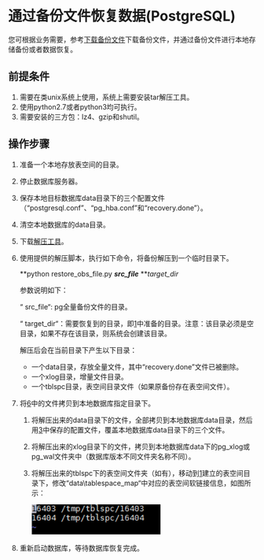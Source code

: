 # 通过备份文件恢复数据\(PostgreSQL\)<a name="rds_pg_08_0044"></a>

您可根据业务需要，参考[下载备份文件](下载备份文件（PostgreSQL）.md)下载备份文件，并通过备份文件进行本地存储备份或者数据恢复。

## 前提条件<a name="section477885112540"></a>

1.  需要在类unix系统上使用，系统上需要安装tar解压工具。
2.  使用python2.7或者python3均可执行。
3.  需要安装的三方包：lz4、gzip和shutil。

## 操作步骤<a name="section34381453164412"></a>

1.  <a name="li81101921125518"></a>准备一个本地存放表空间的目录。
2.  停止数据库服务器。
3.  <a name="li111172120554"></a>保存本地目标数据库data目录下的三个配置文件（“postgresql.conf”、“pg\_hba.conf”和“recovery.done”）。
4.  清空本地数据库的data目录。
5.  下载[解压工具](https://dbs-download.obs.cn-north-1.myhuaweicloud.com/rds/pg_restore_file.zip)。
6.  <a name="li1450424242419"></a>使用提供的解压脚本，执行如下命令，将备份解压到一个临时目录下。

    **python restore\_obs\_file.py **_src\_file_** **_target\_dir_

    参数说明如下：

    “ src\_file“: pg全量备份文件的目录。

    “ target\_dir“：需要恢复到的目录，即[1](#li81101921125518)中准备的目录。注意：该目录必须是空目录，如果不存在该目录，则系统会创建该目录。

    解压后会在当前目录下产生以下目录：

    -   一个data目录，存放全量文件，其中“recovery.done”文件已被删除。
    -   一个xlog目录，增量文件目录。
    -   一个tblspc目录，表空间目录文件（如果原备份存在表空间文件）。

7.  将[6](#li1450424242419)中的文件拷贝到本地数据库指定目录下。
    1.  将解压出来的data目录下的文件，全部拷贝到本地数据库data目录，然后用[3](#li111172120554)中保存的配置文件，覆盖本地数据库data目录下的三个文件。
    2.  将解压出来的xlog目录下的文件，拷贝到本地数据库data下的pg\_xlog或pg\_wal文件夹中（数据库版本不同文件夹名称不同）。
    3.  将解压出来的tblspc下的表空间文件夹（如有），移动到[1](#li81101921125518)建立的表空间目录下，修改“data\\tablespace\_map“中对应的表空间软链接信息，如图所示：

        ![](figures/pg恢复结果.png)

8.  重新启动数据库，等待数据库恢复完成。

